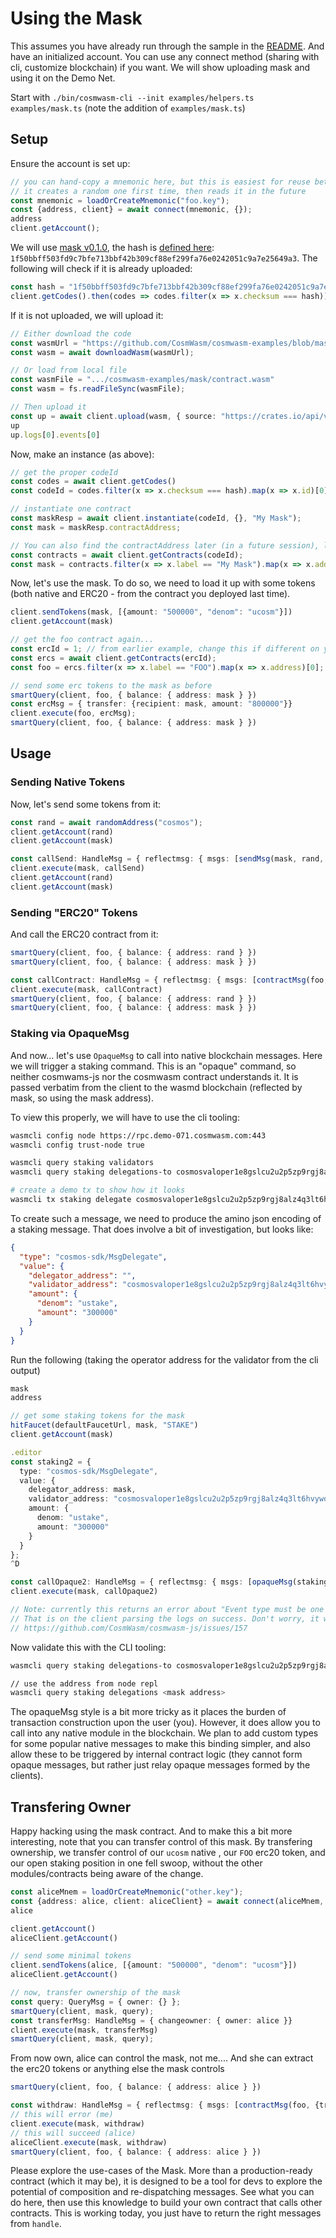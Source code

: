 # Using the Mask

This assumes you have already run through the sample in the [README](./README.md).
And have an initialized account. You can use any connect method (sharing with cli,
customize blockchain) if you want. We will show uploading mask and using it
on the Demo Net.

Start with `./bin/cosmwasm-cli --init examples/helpers.ts examples/mask.ts`
(note the addition of `examples/mask.ts`)

## Setup

Ensure the account is set up:

```ts
// you can hand-copy a mnemonic here, but this is easiest for reuse between sessions
// it creates a random one first time, then reads it in the future
const mnemonic = loadOrCreateMnemonic("foo.key");
const {address, client} = await connect(mnemonic, {});
address
client.getAccount();
```

We will use [mask v0.1.0](https://github.com/CosmWasm/cosmwasm-examples/tree/mask-0.1.0/mask),
the hash is [defined here](https://github.com/CosmWasm/cosmwasm-examples/blob/mask-0.1.0/mask/hash.txt):
`1f50bbff503fd9c7bfe713bbf42b309cf88ef299fa76e0242051c9a7e25649a3`. The following will check if
it is already uploaded:

```ts
const hash = "1f50bbff503fd9c7bfe713bbf42b309cf88ef299fa76e0242051c9a7e25649a3"
client.getCodes().then(codes => codes.filter(x => x.checksum === hash))
```

If it is not uploaded, we will upload it:

```ts
// Either download the code
const wasmUrl = "https://github.com/CosmWasm/cosmwasm-examples/blob/mask-0.1.0/mask/contract.wasm?raw=true";
const wasm = await downloadWasm(wasmUrl);

// Or load from local file
const wasmFile = ".../cosmwasm-examples/mask/contract.wasm"
const wasm = fs.readFileSync(wasmFile);

// Then upload it
const up = await client.upload(wasm, { source: "https://crates.io/api/v1/crates/cw-mask/0.1.0/download", builder: "confio/cosmwasm-opt:0.7.3"});
up
up.logs[0].events[0]
```

Now, make an instance (as above):

```ts
// get the proper codeId
const codes = await client.getCodes()
const codeId = codes.filter(x => x.checksum === hash).map(x => x.id)[0]

// instantiate one contract
const maskResp = await client.instantiate(codeId, {}, "My Mask");
const mask = maskResp.contractAddress;

// You can also find the contractAddress later (in a future session), like:
const contracts = await client.getContracts(codeId);
const mask = contracts.filter(x => x.label == "My Mask").map(x => x.address)[0];
```

Now, let's use the mask. To do so, we need to load it up with some tokens
(both native and ERC20 - from the contract you deployed last time).

```ts
client.sendTokens(mask, [{amount: "500000", "denom": "ucosm"}])
client.getAccount(mask)

// get the foo contract again...
const ercId = 1; // from earlier example, change this if different on your network
const ercs = await client.getContracts(ercId);
const foo = ercs.filter(x => x.label == "FOO").map(x => x.address)[0];

// send some erc tokens to the mask as before
smartQuery(client, foo, { balance: { address: mask } })
const ercMsg = { transfer: {recipient: mask, amount: "800000"}}
client.execute(foo, ercMsg);
smartQuery(client, foo, { balance: { address: mask } })
```

## Usage

### Sending Native Tokens

Now, let's send some tokens from it:

```ts
const rand = await randomAddress("cosmos");
client.getAccount(rand)
client.getAccount(mask)

const callSend: HandleMsg = { reflectmsg: { msgs: [sendMsg(mask, rand, [{amount: "80000", denom: "ucosm"}])]}};
client.execute(mask, callSend)
client.getAccount(rand)
client.getAccount(mask)
```

### Sending "ERC20" Tokens

And call the ERC20 contract from it:

```ts
smartQuery(client, foo, { balance: { address: rand } })
smartQuery(client, foo, { balance: { address: mask } })

const callContract: HandleMsg = { reflectmsg: { msgs: [contractMsg(foo, {transfer: {"amount": "80000", "recipient": rand}})]}};
client.execute(mask, callContract)
smartQuery(client, foo, { balance: { address: rand } })
smartQuery(client, foo, { balance: { address: mask } })
```

### Staking via OpaqueMsg

And now... let's use `OpaqueMsg` to call into native blockchain messages.
Here we will trigger a staking command. This is an "opaque" command, so neither cosmwams-js
nor the cosmwasm contract understands it. It is passed verbatim from the client to
the wasmd blockchain (reflected by mask, so using the mask address).

To view this properly, we will have to use the cli tooling:

```sh
wasmcli config node https://rpc.demo-071.cosmwasm.com:443
wasmcli config trust-node true

wasmcli query staking validators
wasmcli query staking delegations-to cosmosvaloper1e8gslcu2u2p5zp9rgj8alz4q3lt6hvywqppf23

# create a demo tx to show how it looks
wasmcli tx staking delegate cosmosvaloper1e8gslcu2u2p5zp9rgj8alz4q3lt6hvywqppf23 300000ustake --generate-only --chain-id testing
```

To create such a message, we need to produce the amino json encoding of a staking message.
That does involve a bit of investigation, but looks like:

```json
{
  "type": "cosmos-sdk/MsgDelegate",
  "value": {
    "delegator_address": "",
    "validator_address": "cosmosvaloper1e8gslcu2u2p5zp9rgj8alz4q3lt6hvywqppf23",
    "amount": {
      "denom": "ustake",
      "amount": "300000"
    }
  }
}
```

Run the following (taking the operator address for the validator from the cli output)

```ts
mask
address

// get some staking tokens for the mask
hitFaucet(defaultFaucetUrl, mask, "STAKE")
client.getAccount(mask)

.editor
const staking2 = {
  type: "cosmos-sdk/MsgDelegate",
  value: {
    delegator_address: mask,
    validator_address: "cosmosvaloper1e8gslcu2u2p5zp9rgj8alz4q3lt6hvywqppf23",
    amount: {
      denom: "ustake",
      amount: "300000"
    }
  }
};
^D

const callOpaque2: HandleMsg = { reflectmsg: { msgs: [opaqueMsg(staking2)]}};
client.execute(mask, callOpaque2)

// Note: currently this returns an error about "Event type must be one of message, transfer, wasm; got delegate"
// That is on the client parsing the logs on success. Don't worry, it will be fixed soon.
// https://github.com/CosmWasm/cosmwasm-js/issues/157
```

Now validate this with the CLI tooling:

```sh
wasmcli query staking delegations-to cosmosvaloper1e8gslcu2u2p5zp9rgj8alz4q3lt6hvywqppf23

// use the address from node repl
wasmcli query staking delegations <mask address>
```

The opaqueMsg style is a bit more tricky as it places the burden of transaction construction upon the
user (you). However, it does allow you to call into any native module in the blockchain.
We plan to add custom types for some popular native messages to make this binding simpler,
and also allow these to be triggered by internal contract logic (they cannot form opaque messages,
but rather just relay opaque messages formed by the clients).

## Transfering Owner

Happy hacking using the mask contract. And to make this a bit more interesting, note that you can transfer
control of this mask. By transfering ownership, we transfer control of our `ucosm` native , our `FOO` erc20 token,
and our open staking position in one fell swoop, without the other modules/contracts being aware of the change.

```ts
const aliceMnem = loadOrCreateMnemonic("other.key");
const {address: alice, client: aliceClient} = await connect(aliceMnem, {});
alice

client.getAccount()
aliceClient.getAccount()

// send some minimal tokens
client.sendTokens(alice, [{amount: "500000", "denom": "ucosm"}])
aliceClient.getAccount()

// now, transfer ownership of the mask
const query: QueryMsg = { owner: {} };
smartQuery(client, mask, query);
const transferMsg: HandleMsg = { changeowner: { owner: alice }}
client.execute(mask, transferMsg)
smartQuery(client, mask, query);
```

From now own, alice can control the mask, not me.... And she can extract the erc20 tokens or anything else the mask controls

```ts
smartQuery(client, foo, { balance: { address: alice } })

const withdraw: HandleMsg = { reflectmsg: { msgs: [contractMsg(foo, {transfer: {"amount": "80000", "recipient": alice}})]}};
// this will error (me)
client.execute(mask, withdraw)
// this will succeed (alice)
aliceClient.execute(mask, withdraw)
smartQuery(client, foo, { balance: { address: alice } })
```

Please explore the use-cases of the Mask. More than a production-ready contract (which it may be),
it is designed to be a tool for devs to explore the potential of composition and re-dispatching messages.
See what you can do here, then use this knowledge to build your own contract that calls other contracts.
This is working today, you just have to return the right messages from `handle`.

